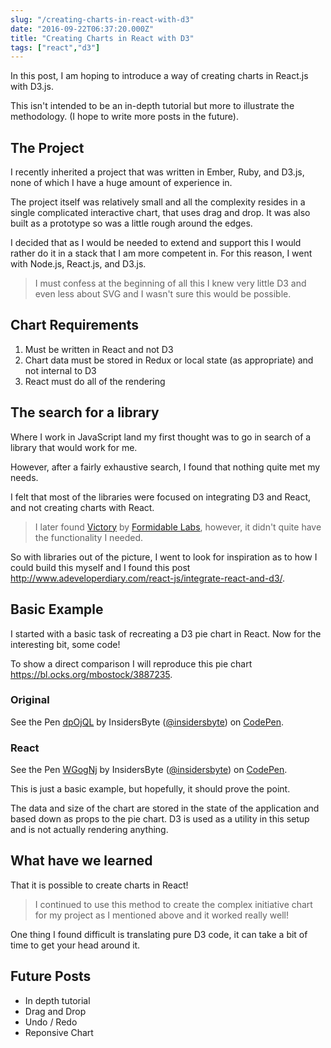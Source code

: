 ```yaml
---
slug: "/creating-charts-in-react-with-d3"
date: "2016-09-22T06:37:20.000Z"
title: "Creating Charts in React with D3"
tags: ["react","d3"]
---
```


In this post, I am hoping to introduce a way of creating charts in React.js with
D3.js.

This isn't intended to be an in-depth tutorial but more to illustrate the
methodology. (I hope to write more posts in the future).

## The Project

I recently inherited a project that was written in Ember, Ruby, and D3.js, none
of which I have a huge amount of experience in.

The project itself was relatively small and all the complexity resides in a
single complicated interactive chart, that uses drag and drop. It was also built
as a prototype so was a little rough around the edges.

I decided that as I would be needed to extend and support this I would rather do
it in a stack that I am more competent in. For this reason, I went with Node.js,
React.js, and D3.js.

> I must confess at the beginning of all this I knew very little D3 and even
> less about SVG and I wasn't sure this would be possible.

## Chart Requirements

1. Must be written in React and not D3
1. Chart data must be stored in Redux or local state (as appropriate) and not
   internal to D3
1. React must do all of the rendering

## The search for a library

Where I work in JavaScript land my first thought was to go in search of a
library that would work for me.

However, after a fairly exhaustive search, I found that nothing quite met my
needs.

I felt that most of the libraries were focused on integrating D3 and React, and
not creating charts with React.

> I later found [Victory](https://github.com/FormidableLabs/victory) by
> [Formidable Labs](https://github.com/FormidableLabs), however, it didn't quite
> have the functionality I needed.

So with libraries out of the picture, I went to look for inspiration as to how I
could build this myself and I found this post
http://www.adeveloperdiary.com/react-js/integrate-react-and-d3/.

## Basic Example

I started with a basic task of recreating a D3 pie chart in React. Now for the
interesting bit, some code!

To show a direct comparison I will reproduce this pie chart
https://bl.ocks.org/mbostock/3887235.

### Original

<p data-height="573" data-theme-id="0" data-slug-hash="dpOjQL" data-default-tab="js" data-user="insidersbyte" data-embed-version="2" class="codepen">See the Pen <a href="http://codepen.io/insidersbyte/pen/dpOjQL/">dpOjQL</a> by InsidersByte (<a href="http://codepen.io/insidersbyte">@insidersbyte</a>) on <a href="http://codepen.io">CodePen</a>.</p>
<script async src="//assets.codepen.io/assets/embed/ei.js"></script>

### React

<p data-height="573" data-theme-id="0" data-slug-hash="WGogNj" data-default-tab="js" data-user="insidersbyte" data-embed-version="2" class="codepen">See the Pen <a href="http://codepen.io/insidersbyte/pen/WGogNj/">WGogNj</a> by InsidersByte (<a href="http://codepen.io/insidersbyte">@insidersbyte</a>) on <a href="http://codepen.io">CodePen</a>.</p>
<script async src="//assets.codepen.io/assets/embed/ei.js"></script>

This is just a basic example, but hopefully, it should prove the point.

The data and size of the chart are stored in the state of the application and
based down as props to the pie chart. D3 is used as a utility in this setup and
is not actually rendering anything.

## What have we learned

That it is possible to create charts in React!

> I continued to use this method to create the complex initiative chart for my
> project as I mentioned above and it worked really well!

One thing I found difficult is translating pure D3 code, it can take a bit of
time to get your head around it.

## Future Posts

* In depth tutorial
* Drag and Drop
* Undo / Redo
* Reponsive Chart
